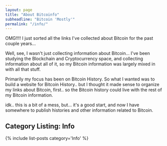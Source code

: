 ```yaml
---
layout: page
title: "About Bitcoinfo"
subheadline: "Bitcoin 'Mostly'"
permalink: "/info/"
---
```



OMG!!!! I just sorted all the links I've collected about Bitcoin for the past couple years...

Well, see, I wasn't just collecting information about Bitcoin... I've been studying the Blockchain and Cryptocurrency space, and collecting information about all of it, so my Bitcoin information was largely mixed in with all that stuff.

Primarily my focus has been on Bitcoin History.  So what I wanted was to build a website for Bitcoin History.. but I thought it made sense to organize my links about Bitcoin, first.. so the Bitcoin history could live with the rest of my Bitcoin information.

idk.. this is a bit of a mess, but... it's a good start, and now I have somewhere to publish histories and other information related to Bitcoin.

## Category Listing: Info

{% include list-posts category='Info' %}